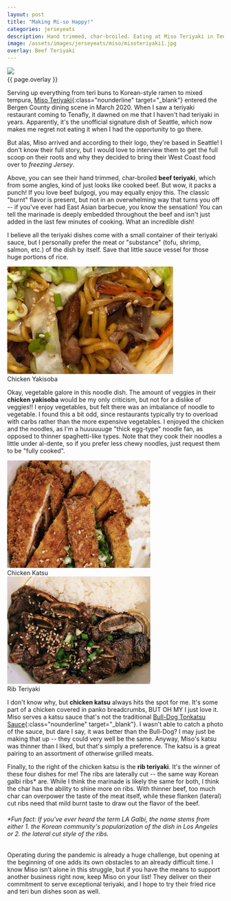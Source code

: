 ```yaml
---
layout: post
title: "Making Mi-so Happy!"
categories: jerseyeats
description: Hand trimmed, char-broiled. Eating at Miso Teriyaki in Tenafly, NJ. All the teriyakis, noodles, tempuras, and so much more. 
image: /assets/images/jerseyeats/miso/misoteriyaki1.jpg
overlay: Beef Teriyaki
---
```

<div class="singleimagecontainer">
    <img src="{{ page.image }}" height="250px" class="image">
    <div class="singleimageoverlay">{{ page.overlay }}</div>    
</div>

Serving up everything from teri buns to Korean-style ramen to mixed tempura, [Miso Teriyaki](http://misoteriyaki.com/){:class="nounderline" target="_blank"} entered the Bergen County dining scene in March 2020. When I saw a teriyaki restaurant coming to Tenafly, it dawned on me that I haven't had teriyaki in years. Apparently, it's the unofficial signature dish of Seattle, which now makes me regret not eating it when I had the opportunity to go there. 

But alas, Miso arrived and according to their logo, they're based in Seattle! I don't know their full story, but I would love to interview them to get the full scoop on their roots and why they decided to bring their West Coast food over to *freezing Jersey*.

Above, you can see their hand trimmed, char-broiled **beef teriyaki**, which from some angles, kind of just looks like cooked beef. But wow, it packs a punch! If you love beef bulgogi, you may equally enjoy this. The classic "burnt" flavor is present, but not in an overwhelming way that turns you off -- if you've ever had East Asian barbecue, you know the sensation! You can tell the marinade is deeply embedded throughout the beef and isn't just added in the last few minutes of cooking. What an incredible dish!

I believe all the teriyaki dishes come with a small container of their teriyaki sauce, but I personally prefer the meat or "substance" (tofu, shrimp, salmon, etc.) of the dish by itself. Save that little sauce vessel for those huge portions of rice. 

<div class="singleimagecontainer">
    <img src="/assets/images/jerseyeats/miso/yakisoba.jpg" height="250px" class="image">
    <div class="singleimageoverlay">Chicken Yakisoba</div>    
</div>

Okay, vegetable galore in this noodle dish. The amount of veggies in their **chicken yakisoba** would be my only criticism, but not for a dislike of veggies!! I enjoy vegetables, but felt there was an imbalance of noodle to vegetable. I found this a bit odd, since restaurants typically try to overload with carbs rather than the more expensive vegetables. I enjoyed the chicken and the noodles, as I'm a huuuuuuge "thick egg-type" noodle fan, as opposed to thinner spaghetti-like types. Note that they cook their noodles a little under al-dente, so if you prefer less chewy noodles, just request them to be "fully cooked".

<div class="flex-container">
  <div class="flex-item">
        <img src="/assets/images/jerseyeats/miso/chickenkatsu.jpg" height="250px" class="image">
        <div class="flexoverlay">Chicken Katsu</div>
  </div>
  <div class="flex-item">
        <img src="/assets/images/jerseyeats/miso/ribteriyaki.jpg" height="250px" class="image"> 
        <div class="flexoverlay">Rib Teriyaki</div>  
  </div>
</div>

I don't know why, but **chicken katsu** always hits the spot for me. It's some part of a chicken covered in panko breadcrumbs, BUT OH MY I just love it. Miso serves a katsu sauce that's not the traditional [Bull-Dog Tonkatsu Sauce](https://www.amazon.com/Bull-Dog-Vegetable-Fruit-Tonkatsu-Bottles/dp/B01N5DB4EW){:class="nounderline" target="_blank"}. I wasn't able to catch a photo of the sauce, but dare I say, it was better than the Bull-Dog? I may just be making that up -- they could very well be the same. Anyway, Miso's katsu was thinner than I liked, but that's simply a preference. The katsu is a great pairing to an assortment of otherwise grilled meats. 

Finally, to the right of the chicken katsu is the **rib teriyaki**. It's the winner of these four dishes for me! The ribs are laterally cut -- the same way Korean galbi ribs* are. While I think the marinade is likely the same for both, I think the char has the ability to shine more on ribs. With thinner beef, too much char can overpower the taste of the meat itself, while these flanken (lateral) cut ribs need that mild burnt taste to draw out the flavor of the beef.

###### *Fun fact: If you've ever heard the term LA Galbi, the name stems from either 1. the Korean community's popularization of the dish in Los Angeles or 2. the lateral cut style of the ribs. 

Operating during the pandemic is already a huge challenge, but opening at the beginning of one adds its own obstacles to an already difficult time. I know Miso isn't alone in this struggle, but if you have the means to support another business right now, keep Miso on your list! They deliver on their commitment to serve exceptional teriyaki, and I hope to try their fried rice and teri bun dishes soon as well. 